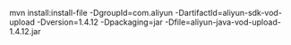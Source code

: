 mvn install:install-file -DgroupId=com.aliyun -DartifactId=aliyun-sdk-vod-upload -Dversion=1.4.12 -Dpackaging=jar -Dfile=aliyun-java-vod-upload-1.4.12.jar

